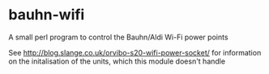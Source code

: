 bauhn-wifi
==========

A small perl program to control the Bauhn/Aldi Wi-Fi power points

See http://blog.slange.co.uk/orvibo-s20-wifi-power-socket/ for information on the initalisation of the units, which this module doesn't handle

